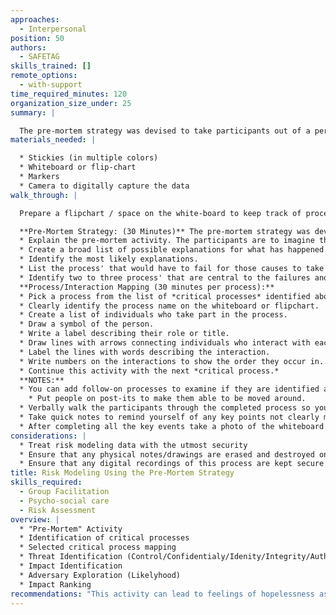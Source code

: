 ```yaml
---
approaches:
  - Interpersonal
position: 50
authors:
  - SAFETAG
skills_trained: []
remote_options:
  - with-support
time_required_minutes: 120
organization_size_under: 25
summary: |

  The pre-mortem strategy was devised to take participants out of a perspective of defending their plans and strategies and shielding themselves from flaws. They are given "a perspective where they [are] actively searching for flaws in their own plan." [^pre-mortum].
materials_needed: |

  * Stickies (in multiple colors)
  * Whiteboard or flip-chart
  * Markers
  * Camera to digitally capture the data
walk_through: |

  Prepare a flipchart / space on the white-board to keep track of process', threats, impacts, and adversaries that are identified during other activities. Participants can easily get ahead of the process as they explore individual ideas. Keeping a space for these "upcoming" activities will help re-center them on the activity at hand.

  **Pre-Mortem Strategy: (30 Minutes)** The pre-mortem strategy was devised to take participants out of a perspective of defending their plans and strategies and shielding themselves from flaws. They are given "a perspective where they [are] actively searching for flaws in their own plan." [^pre-mortum]
  * Explain the pre-mortem activity. The participants are to imagine that it is months into the future and they have continued doing their work as normal. And something happened that left them entirely unable to function or functioning at a very poor level. "That is all they know; they have to explain what has happened." [^pre-mortum]
  * Create a broad list of possible explanations for what has happened.
  * Identify the most likely explanations.
  * List the process' that would have to fail for those causes to take effect.
  * Identify two to three process' that are central to the failures and write them on a list of *critical process'.*
  **Process/Interaction Mapping (30 minutes per process):**
  * Pick a process from the list of *critical processes* identified above.
  * Clearly identify the process name on the whiteboard or flipchart.
  * Create a list of individuals who take part in the process.
  * Draw a symbol of the person.
  * Write a label describing their role or title.
  * Draw lines with arrows connecting individuals who interact with each other in this process.
  * Label the lines with words describing the interaction.
  * Write numbers on the interactions to show the order they occur in.
  * Continue this activity with the next *critical process.*
  **NOTES:**
  * You can add follow-on processes to examine if they are identified as critical by the participants during this activity. Specifically, the exercises in the Threat Assessment section pair well.
  	* Put people on post-its to make them able to be moved around.
  * Verbally walk the participants through the completed process so you ensure you didn't miss anything.
  * Take quick notes to remind yourself of any key points not clearly marked on the map before they move on to the next activity.
  * After completing all the key events take a photo of the whiteboard / store the chart-paper for later documentation.
considerations: |
  * Treat risk modeling data with the utmost security
  * Ensure that any physical notes/drawings are erased and destroyed once digitally recorded.
  * Ensure that any digital recordings of this process are kept secure and encrypted.
title: Risk Modeling Using the Pre-Mortem Strategy
skills_required:
  - Group Facilitation
  - Psycho-social care
  - Risk Assessment
overview: |
  * "Pre-Mortem" Activity
  * Identification of critical processes
  * Selected critical process mapping
  * Threat Identification (Control/Confidentialy/Idenity/Integrity/Authentication/Access)
  * Impact Identification
  * Adversary Exploration (Likelyhood)
  * Impact Ranking
recommendations: "This activity can lead to feelings of hopelessness as well as stir up direct fears or challenges that the staff face. It is important to remind the staff that any risk can be mitigated, and indeed it is the goal of an audit to identify the highest priority ones based on actual likelihood and provide guidance on mitigation."
---
```

